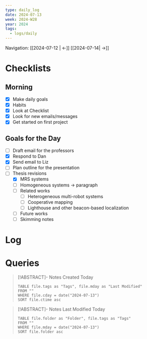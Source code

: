 ```yaml
---
type: daily_log
date: 2024-07-13
week: 2024-W28
year: 2024
tags:
  - logs/daily
---
```

Navigation: [[2024-07-12 | <-]] [[2024-07-14| ->]]

# Checklists
## Morning
- [x] Make daily goals
- [x] Habits
- [x] Look at Checklist
- [x] Look for new emails/messages
- [x] Get started on first project

## Goals for the Day
- [ ] Draft email for the professors
- [x] Respond to Dan
- [x] Send email to Liz
- [ ] Plan outline for the presentation
- [ ] Thesis revisions
	- [x] MRS systems
	- [ ] Homogeneous systems -> paragraph
	- [ ] Related works
		- [ ] Heterogeneous multi-robot systems
		- [ ] Cooperative mapping
		- [ ] Lighthouse and other beacon-based localization
	- [ ] Future works
	- [ ] Skimming notes

# Log

# Queries
> [!ABSTRACT]- Notes Created Today
> ```dataview
> TABLE file.tags as "Tags", file.mday as "Last Modified"
> FROM ""
> WHERE file.cday = date("2024-07-13")
> SORT file.ctime asc
> ```

> [!ABSTRACT]- Notes Last Modified Today
> ```dataview
> TABLE file.folder as "Folder", file.tags as "Tags"
> FROM ""
> WHERE file.mday = date("2024-07-13")
> SORT file.folder asc
> ```
